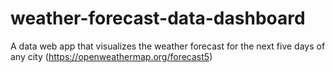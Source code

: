 # weather-forecast-data-dashboard
A data web app that visualizes the weather forecast for the next five days of any city (https://openweathermap.org/forecast5)

